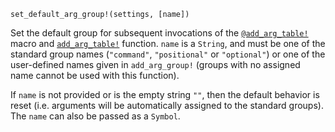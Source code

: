 ```
set_default_arg_group!(settings, [name])
```

Set the default group for subsequent invocations of the [`@add_arg_table!`](@ref) macro and [`add_arg_table!`](@ref) function. `name` is a `String`, and must be one of the standard group names (`"command"`, `"positional"` or `"optional"`) or one of the user-defined names given in `add_arg_group!` (groups with no assigned name cannot be used with this function).

If `name` is not provided or is the empty string `""`, then the default behavior is reset (i.e. arguments will be automatically assigned to the standard groups). The `name` can also be passed as a `Symbol`.
